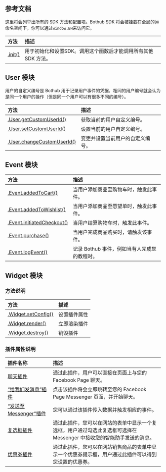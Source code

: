 ## 参考文档

这里将会列举出所有的 SDK 方法和配置项。Bothub SDK 将会被挂载在全局的`BH`命名空间下，你可以通过`window.BH`来访问它。

|方法|描述|
|:--|:--|
|[.init()](../core/init.md)|用于初始化和设置SDK。调用这个函数后才能调用所有其他 SDK 方法。|

## User 模块

用户的自定义编号是 Bothub 用于记录用户事件的凭据，相同的用户编号就会认为是同一个用户的操作（但是同一个用户可以有很多不同的编号）。  

|方法|描述|
|:--|:--|
|[.User.getCustomUserId()](../user/getCustomUserId.md)|获取当前的用户自定义编号。|
|[.User.setCustomUserId()](../user/setCustomUserId.md)|设置当前的用户自定义编号。|
|[.User.changeCustomUserId()](../user/changeCustomUserId.md)|变更并设置当前用户的自定义编号。|

## Event 模块

|方法|描述|
|:--|:--|
|[.Event.addedToCart()](../event/addedToCart.md)|当用户添加商品至购物车时，触发此事件。|
|[.Event.addedToWishlist()](../event/addedToCart.md)|当用户添加商品至愿望单时，触发此事件。|
|[.Event.initiatedCheckout()](../event/initiatedCheckout.md)|当用户结算购物车时，触发此事件。|
|[.Event.purchase()](../event/purchase.md)|当用户完成商品购买时，请触发该事件。|
|[.Event.logEvent()](../event/logEvent.md)|记录 Bothub 事件，例如当有人完成您的教程时。|

## Widget 模块

### 方法说明
|方法|描述|
|:--|:--|
|[.Widget.setConfig()](../widget/methods/setConfig.md)|设置插件属性|
|[.Widget.render()](../widget/methods/render.md)|立即渲染插件|
|[.Widget.destroy()](../widget/methods/destroy.md)|销毁插件|

### 插件属性说明
|插件名称|描述|
|:--|:--|
|[聊天插件](../widget/configs/customerchat.md)|通过此插件，用户可以直接在页面上与您的 Facebook Page 聊天。|
|[“给我们发消息”插件](../widget/configs/message-us.md)|点击该插件将会立即跳转至您的 Facebook Page Messenger 页面，并开始聊天。|
|[“发送至 Messenger”插件](../widget/configs/send-to-messenger.md)|您可以通过该插件传入数据并触发相应的事件。|
|[复选框插件](../widget/configs/checkbox.md)|通过此插件，您可以在网站的表单中显示一个复选框，用户通过勾选此复选框可选择在 Messenger 中接收您的智能助手发送的消息。|
|[优惠券插件](../widget/configs/discount.md)|通过此插件，您可以在网站销售商品的表单中显示一个优惠券提示框，用户通过此插件可以得到您设置的优惠券。|
